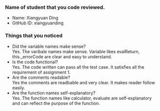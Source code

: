 ### Name of student that you code reviewed.
- Name: Xiangyuan Ding
- GitHub ID: xiangyuanding


### Things that you noticed
- Did the variable names make sense?<br>
  Yes. The varibale names make sense. Variable likes evalReturn, this._errorCode are clear and easy to understand. 
- Is the code functional?<br>
  Yes. The code written can pass all the test case. It satisfies all the requirement of assignment 1.
- Are the comments readable?<br>
  Yes the comments are readbable and very clear. It makes reader follow easily.
- Are the function names self-explanatory?<br>
  Yes. The function names like calculator, evaluate are self-explanatory and can reflect the purpose of the function. 

